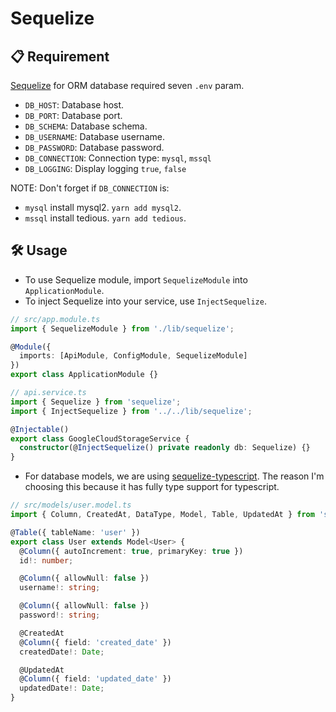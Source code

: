 # Sequelize

## 📋 Requirement

[Sequelize](https://github.com/Automattic/mongoose/) for ORM database required seven `.env` param.

- `DB_HOST`: Database host.
- `DB_PORT`: Database port.
- `DB_SCHEMA`: Database schema.
- `DB_USERNAME`: Database username.
- `DB_PASSWORD`: Database password.
- `DB_CONNECTION`: Connection type: `mysql`, `mssql`
- `DB_LOGGING`: Display logging `true`, `false`

NOTE: Don't forget if `DB_CONNECTION` is:

- `mysql` install mysql2. `yarn add mysql2`.
- `mssql` install tedious. `yarn add tedious`.

## 🛠️ Usage

- To use Sequelize module, import `SequelizeModule` into `ApplicationModule`.
- To inject Sequelize into your service, use `InjectSequelize`.

```ts
// src/app.module.ts
import { SequelizeModule } from './lib/sequelize';

@Module({
  imports: [ApiModule, ConfigModule, SequelizeModule]
})
export class ApplicationModule {}

// api.service.ts
import { Sequelize } from 'sequelize';
import { InjectSequelize } from '../../lib/sequelize';

@Injectable()
export class GoogleCloudStorageService {
  constructor(@InjectSequelize() private readonly db: Sequelize) {}
}
```

- For database models, we are using [sequelize-typescript](https://github.com/RobinBuschmann/sequelize-typescript). The reason I'm choosing this because it has fully type support for typescript.

```ts
// src/models/user.model.ts
import { Column, CreatedAt, DataType, Model, Table, UpdatedAt } from 'sequelize-typescript';

@Table({ tableName: 'user' })
export class User extends Model<User> {
  @Column({ autoIncrement: true, primaryKey: true })
  id!: number;

  @Column({ allowNull: false })
  username!: string;

  @Column({ allowNull: false })
  password!: string;

  @CreatedAt
  @Column({ field: 'created_date' })
  createdDate!: Date;

  @UpdatedAt
  @Column({ field: 'updated_date' })
  updatedDate!: Date;
}
```
